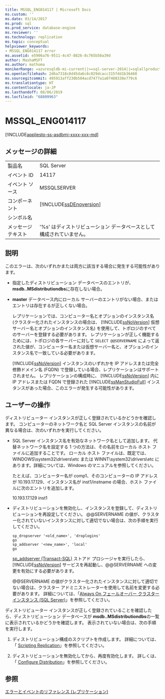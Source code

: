 ```yaml
---
title: MSSQL_ENG014117 | Microsoft Docs
ms.custom: ''
ms.date: 03/14/2017
ms.prod: sql
ms.prod_service: database-engine
ms.reviewer: ''
ms.technology: replication
ms.topic: conceptual
helpviewer_keywords:
- MSSQL_ENG014117 error
ms.assetid: e5906a76-9511-4c47-8826-8c765b58a39d
author: MashaMSFT
ms.author: mathoma
monikerRange: =azuresqldb-mi-current||>=sql-server-2014||=sqlallproducts-allversions
ms.openlocfilehash: 2d6a7318c8d45da6c6c029dcacc315fdd1b36460
ms.sourcegitcommit: 495913aff230b504acd7477a1a07488338e779c6
ms.translationtype: HT
ms.contentlocale: ja-JP
ms.lasthandoff: 08/06/2019
ms.locfileid: "68809963"
---
```

# <a name="mssql_eng014117"></a>MSSQL_ENG014117
[!INCLUDE[appliesto-ss-asdbmi-xxxx-xxx-md](../../includes/appliesto-ss-asdbmi-xxxx-xxx-md.md)]
    
## <a name="message-details"></a>メッセージの詳細  
  
|||  
|-|-|  
|製品名|SQL Server|  
|イベント ID|14117|  
|イベント ソース|MSSQLSERVER|  
|コンポーネント|[!INCLUDE[ssDEnoversion](../../includes/ssdenoversion-md.md)]|  
|シンボル名||  
|メッセージ テキスト|'%s' はディストリビューション データベースとして構成されていません。|  
  
## <a name="explanation"></a>説明  
 このエラーは、次のいずれかまたは両方に該当する場合に発生する可能性があります。  
  
-   指定したディストリビューション データベースのエントリが、 **msdb..MSdistributiondbs**に存在しない場合。  
  
-   **master** データベース内にローカル サーバーのエントリがない場合、またはエントリは存在するが正しくない場合。  
  
     レプリケーションでは、コンピューター名とオプションのインスタンス名 (クラスター化されたインスタンスの場合は、 [!INCLUDE[ssNoVersion](../../includes/ssnoversion-md.md)] 仮想サーバー名とオプションのインスタンス名) を使用して、トポロジのすべてのサーバーを登録する必要があります。 レプリケーションが正しく機能するためには、トポロジの各サーバーに対して `SELECT @@SERVERNAME` によって返された値が、コンピューター名または仮想サーバー名と、オプションのインスタンス名で一致している必要があります。  
  
     [!INCLUDE[ssNoVersion](../../includes/ssnoversion-md.md)] インスタンスのいずれかを IP アドレスまたは完全修飾ドメイン名 (FQDN) で登録している場合、レプリケーションはサポートされません。 レプリケーションの構成時に、 [!INCLUDE[ssNoVersion](../../includes/ssnoversion-md.md)] 内に IP アドレスまたは FQDN で登録された [!INCLUDE[ssManStudioFull](../../includes/ssmanstudiofull-md.md)] インスタンスがあった場合、このエラーが発生する可能性があります。  
  
## <a name="user-action"></a>ユーザーの操作  
 ディストリビューター インスタンスが正しく登録されているかどうかを確認します。 コンピューターのネットワーク名と SQL Server インスタンスの名前が異なる場合は、次のいずれかを実行してください。  
  
-   SQL Server インスタンス名を有効なネットワーク名として追加します。 代替ネットワーク名を設定する 1 つの方法は、その名前をローカル ホスト ファイルに追加することです。 ローカル ホスト ファイルは、既定では、WINDOWS\system32\drivers\etc または WINNT\system32\drivers\etc にあります。詳細については、Windows のマニュアルを参照してください。  
  
     たとえば、コンピューター名が comp1、そのコンピューターの IP アドレスが 10.193.17.129、インスタンス名が inst1/instname の場合、ホスト ファイルに次のエントリを追加します。  
  
     10.193.17.129 inst1  
  
-   ディストリビューションを無効化し、インスタンスを登録して、ディストリビューションを再設定してください。 @@SERVERNAME の値が、クラスター化されていないインスタンスに対して適切でない場合は、次の手順を実行してください。  
  
    ```  
    sp_dropserver '<old_name>', 'droplogins'  
    go  
    sp_addserver '<new_name>', 'local'  
    go  
    ```  
  
     [sp_addserver &#40;Transact-SQL&#41;](../../relational-databases/system-stored-procedures/sp-addserver-transact-sql.md) ストアド プロシージャを実行したら、[!INCLUDE[ssNoVersion](../../includes/ssnoversion-md.md)] サービスを再起動し、@@SERVERNAME への変更を有効にする必要があります。  
  
     @@SERVERNAME の値がクラスター化されたインスタンスに対して適切でない場合は、クラスター アドミニストレーターを使用して名前を変更する必要があります。 詳細については、「[Always On フェールオーバー クラスター インスタンス (SQL Server)](../../sql-server/failover-clusters/windows/always-on-failover-cluster-instances-sql-server.md)」を参照してください。  
  
 ディストリビューター インスタンスが正しく登録されていることを確認したら、ディストリビューション データベースが **msdb..MSdistributiondbs**の一覧に表示されているかどうかを確認します。 表示されていない場合は、次の手順を実行します。  
  
1.  ディストリビューション構成のスクリプトを作成します。 詳細については、「 [Scripting Replication](../../relational-databases/replication/scripting-replication.md)」を参照してください。  
  
2.  ディストリビューションを無効化してから、再度有効化します。 詳しくは、「 [Configure Distribution](../../relational-databases/replication/configure-distribution.md)」を参照してください。  
  
## <a name="see-also"></a>参照  
 [エラーとイベントのリファレンス &#40;レプリケーション&#41;](../../relational-databases/replication/errors-and-events-reference-replication.md)  
  
  
